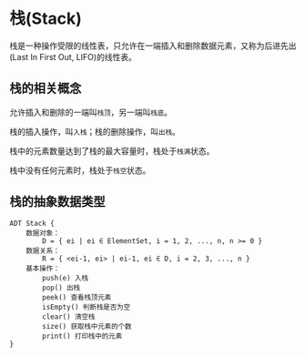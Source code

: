 # 栈(Stack)

栈是一种操作受限的线性表，只允许在一端插入和删除数据元素，又称为后进先出(Last In First Out, LIFO)的线性表。

## 栈的相关概念

允许插入和删除的一端叫`栈顶`，另一端叫`栈底`。

栈的插入操作，叫`入栈`；栈的删除操作，叫`出栈`。

栈中的元素数量达到了栈的最大容量时，栈处于`栈满`状态。

栈中没有任何元素时，栈处于`栈空`状态。

## 栈的抽象数据类型

```
ADT Stack {
    数据对象：
        D = { ei | ei ∈ ElementSet, i = 1, 2, ..., n, n >= 0 }
    数据关系：
        R = { <ei-1, ei> | ei-1, ei ∈ D, i = 2, 3, ..., n }
    基本操作：
        push(e) 入栈
        pop() 出栈
        peek() 查看栈顶元素
        isEmpty() 判断栈是否为空
        clear() 清空栈
        size() 获取栈中元素的个数
        print() 打印栈中的元素
}
```





